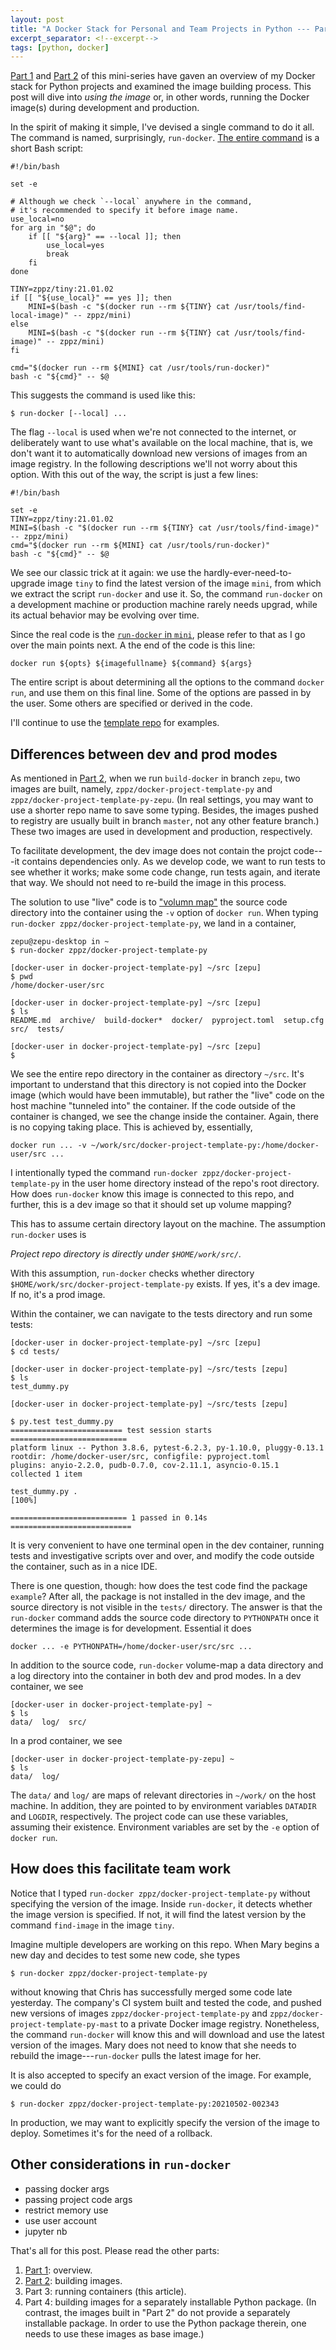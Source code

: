 ```yaml
---
layout: post
title: "A Docker Stack for Personal and Team Projects in Python --- Part 3"
excerpt_separator: <!--excerpt-->
tags: [python, docker]
---
```


[Part 1](https://zpz.github.io/blog/python-docker-stack-1/) and [Part 2](https://zpz.github.io/blog/python-docker-stack-2/) of this mini-series have gaven an overview of my Docker stack for Python projects and examined the image building process. This post will dive into *using the image* or, in other words, running the Docker image(s) during development and production.<!--excerpt-->

In the spirit of making it simple, I've devised a single command to do it all. The command is named, surprisingly, `run-docker`. [The entire command](https://github.com/zpz/docker-mini/blob/master/sbin/run-docker) is a short Bash script:

```shell
#!/bin/bash

set -e

# Although we check `--local` anywhere in the command,
# it's recommended to specify it before image name.
use_local=no
for arg in "$@"; do
    if [[ "${arg}" == --local ]]; then
        use_local=yes
        break
    fi
done

TINY=zppz/tiny:21.01.02
if [[ "${use_local}" == yes ]]; then
    MINI=$(bash -c "$(docker run --rm ${TINY} cat /usr/tools/find-local-image)" -- zppz/mini)
else
    MINI=$(bash -c "$(docker run --rm ${TINY} cat /usr/tools/find-image)" -- zppz/mini)
fi

cmd="$(docker run --rm ${MINI} cat /usr/tools/run-docker)"
bash -c "${cmd}" -- $@
```

This suggests the command is used like this:

```shell
$ run-docker [--local] ...
```

The flag `--local` is used when we're not connected to the internet, or deliberately want to use what's available on the local machine, that is, we don't want it to automatically download new versions of images from an image registry. In the following descriptions we'll not worry about this option. With this out of the way, the script is just a few lines:

```shell
#!/bin/bash

set -e
TINY=zppz/tiny:21.01.02
MINI=$(bash -c "$(docker run --rm ${TINY} cat /usr/tools/find-image)" -- zppz/mini)
cmd="$(docker run --rm ${MINI} cat /usr/tools/run-docker)"
bash -c "${cmd}" -- $@
```

We see our classic trick at it again: we use the hardly-ever-need-to-upgrade image `tiny` to find the latest version of the image `mini`, from which we extract the script `run-docker` and use it. So, the command `run-docker` on a development machine or production machine rarely needs upgrad, while its actual behavior may be evolving over time.

Since the real code is the [`run-docker` in `mini`](https://github.com/zpz/docker-mini/blob/master/tools/run-docker), please refer to that as I go over the main points next. A the end of the code is this line:

```
docker run ${opts} ${imagefullname} ${command} ${args}
```

The entire script is about determining all the options to the command `docker run`, and use them on this final line. Some of the options are passed in by the user. Some others are specified or derived in the code.

I'll continue to use the [template repo](https://github.com/zpz/docker-project-template-py) for examples.


## Differences between dev and prod modes

As mentioned in [Part 2](https://zpz.github.io/blog/python-docker-stack-2/), when we run `build-docker` in branch `zepu`, two images are built, namely,
`zppz/docker-project-template-py` and `zppz/docker-project-template-py-zepu`. (In real settings, you may want to use a shorter repo name to save some typing. Besides, the images pushed to registry are usually built in branch `master`, not any other feature branch.) These two images are used in development and production, respectively.

To facilitate development, the dev image does not contain the projct code---it contains dependencies only. As we develop code, we want to run tests to see whether it works; make some code change, run tests again, and iterate that way. We should not need to re-build the image in this process.

The solution to use "live" code is to ["volumn map"](https://docs.docker.com/storage/bind-mounts/) the source code directory into the container using the `-v` option of `docker run`. When typing `run-docker zppz/docker-project-template-py`, we land in a container,

```
zepu@zepu-desktop in ~
$ run-docker zppz/docker-project-template-py

[docker-user in docker-project-template-py] ~/src [zepu]
$ pwd
/home/docker-user/src

[docker-user in docker-project-template-py] ~/src [zepu]
$ ls
README.md  archive/  build-docker*  docker/  pyproject.toml  setup.cfg  src/  tests/

[docker-user in docker-project-template-py] ~/src [zepu]
$ 
```

We see the entire repo directory in the container as directory `~/src`.
It's important to understand that this directory is not copied into the Docker image (which would have been immutable), but rather the "live" code on the host machine "tunneled into" the container. If the code outside of the container is changed, we see the change inside the container. Again, there is no copying taking place. This is achieved by, essentially,

```shell
docker run ... -v ~/work/src/docker-project-template-py:/home/docker-user/src ...
```

I intentionally typed the command `run-docker zppz/docker-project-template-py` in the user home directory instead of the repo's root directory. How does `run-docker` know this image is connected to this repo, and further, this is a dev image so that it should set up volume mapping?

This has to assume certain directory layout on the machine. The assumption `run-docker` uses is

*Project repo directory is directly under `$HOME/work/src/`.*

With this assumption, `run-docker` checks whether directory `$HOME/work/src/docker-project-template-py` exists. If yes, it's a dev image. If no, it's a prod image.

Within the container, we can navigate to the tests directory and run some tests:

```
[docker-user in docker-project-template-py] ~/src [zepu]
$ cd tests/

[docker-user in docker-project-template-py] ~/src/tests [zepu]
$ ls
test_dummy.py

[docker-user in docker-project-template-py] ~/src/tests [zepu]

$ py.test test_dummy.py 
========================= test session starts ==========================
platform linux -- Python 3.8.6, pytest-6.2.3, py-1.10.0, pluggy-0.13.1
rootdir: /home/docker-user/src, configfile: pyproject.toml
plugins: anyio-2.2.0, pudb-0.7.0, cov-2.11.1, asyncio-0.15.1
collected 1 item                                                       

test_dummy.py .                                                  [100%]

========================== 1 passed in 0.14s ===========================
```

It is very convenient to have one terminal open in the dev container, running tests and investigative scripts over and over, and modify the code outside the container, such as in a nice IDE.

There is one question, though: how does the test code find the package `example`? After all, the package is not installed in the dev image, and the source directory is not visible in the `tests/` directory.
The answer is that the `run-docker` command adds the source code directory to `PYTHONPATH` once it determines the image is for development. Essential it does

```shell
docker ... -e PYTHONPATH=/home/docker-user/src/src ...
```

In addition to the source code, `run-docker` volume-map a data directory and a log directory into the container in both dev and prod modes. In a dev container, we see

```
[docker-user in docker-project-template-py] ~
$ ls
data/  log/  src/
```

In a prod container, we see

```
[docker-user in docker-project-template-py-zepu] ~
$ ls
data/  log/
```

The `data/` and `log/` are maps of relevant directories in `~/work/` on the host machine.
In addition, they are pointed to by environment variables `DATADIR` and `LOGDIR`, respectively. The project code can use these variables, assuming their existence. Environment variables are set by the `-e` option of `docker run`.

## How does this facilitate team work

Notice that I typed `run-docker zppz/docker-project-template-py` without specifying the version of the image. Inside `run-docker`, it detects whether the image version is specified. If not, it will find the latest version by the command `find-image` in the image `tiny`.

Imagine multiple developers are working on this repo. When Mary begins a new day and decides to test some new code, she types

```
$ run-docker zppz/docker-project-template-py
```

without knowing that Chris has successfully merged some code late yesterday. The company's CI system built and tested the code, and pushed new versions of images `zppz/docker-project-template-py` and `zppz/docker-project-template-py-mast` to a private Docker image registry. Nonetheless, the command `run-docker` will know this and will download and use the latest version of the images. Mary does not need to know that she needs to rebuild the image---`run-docker` pulls the latest image for her.

It is also accepted to specify an exact version of the image. For example, we could do

```
$ run-docker zppz/docker-project-template-py:20210502-002343
```

In production, we may want to explicitly specify the version of the image to deploy. Sometimes it's for the need of a rollback.

## Other considerations in `run-docker`

- passing docker args
- passing project code args
- restrict memory use
- use user account
- jupyter nb


That's all for this post. Please read the other parts:

1. [Part 1](https://zpz.github.io/blog/python-docker-stack-1/): overview.
2. [Part 2]((https://zpz.github.io/blog/python-docker-stack-2/)): building images.
3. Part 3: running containers (this article).
4. Part 4: building images for a separately installable Python package. (In contrast, the images built in "Part 2" do not provide a separately installable package. In order to use the Python package therein, one needs to use these images as base image.)
